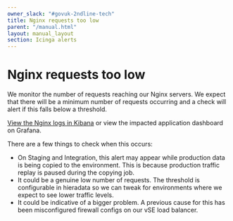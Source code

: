 ```yaml
---
owner_slack: "#govuk-2ndline-tech"
title: Nginx requests too low
parent: "/manual.html"
layout: manual_layout
section: Icinga alerts
---
```


# Nginx requests too low

We monitor the number of requests reaching our Nginx servers. We expect that
there will be a minimum number of requests occurring and a check will alert if
this falls below a threshold.

[View the Nginx logs in Kibana][nginx_logs] or view the impacted application dashboard on
Grafana.

There are a few things to check when this occurs:

- On Staging and Integration, this alert may appear while production
  data is being copied to the environment. This is because production
  traffic replay is paused during the copying job.
- It could be a genuine low number of requests. The threshold is
  configurable in hieradata so we can tweak for environments where we
  expect to see lower traffic levels.
- It could be indicative of a bigger problem. A previous cause for this has
  been misconfigured firewall configs on our vSE load balancer.

[nginx_logs]: /manual/kibana.html#nginx-logs
